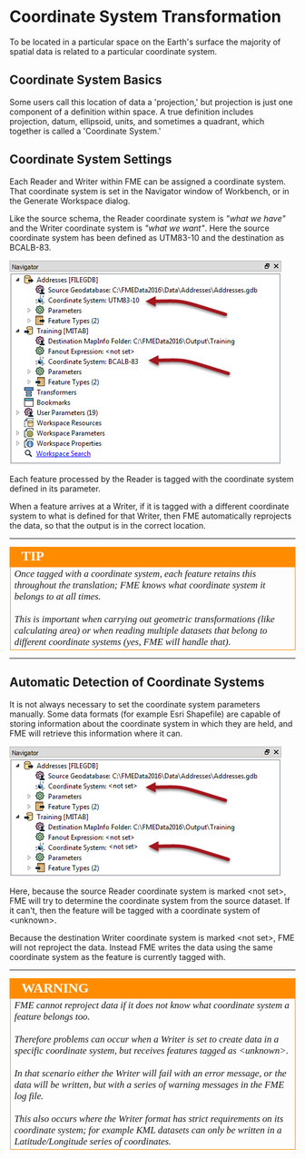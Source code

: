 # Coordinate System Transformation #
To be located in a particular space on the Earth's surface the majority of spatial data is related to a particular coordinate system.


## Coordinate System Basics ##
Some users call this location of data a 'projection,' but projection is just one component of a definition within space. A true definition includes projection, datum, ellipsoid, units, and sometimes a quadrant, which together is called a 'Coordinate System.'


## Coordinate System Settings ##

Each Reader and Writer within FME can be assigned a coordinate system. That coordinate system is set in the Navigator window of Workbench, or in the Generate Workspace dialog.

Like the source schema, the Reader coordinate system is *"what we have"* and the Writer coordinate system is *"what we want"*. Here the source coordinate system has been defined as UTM83-10 and the destination as BCALB-83.

![](./Images/Img2.34.CoordinateSystemParameters.png)

Each feature processed by the Reader is tagged with the coordinate system defined in its parameter.

When a feature arrives at a Writer, if it is tagged with a different coordinate system to what is defined for that Writer, then FME automatically reprojects the data, so that the output is in the correct location.

---

<!--Tip Section--> 

<table style="border-spacing: 0px">
<tr>
<td style="vertical-align:middle;background-color:darkorange;border: 2px solid darkorange">
<i class="fa fa-info-circle fa-lg fa-pull-left fa-fw" style="color:white;padding-right: 12px;vertical-align:text-top"></i>
<span style="color:white;font-size:x-large;font-weight: bold;font-family:serif">TIP</span>
</td>
</tr>

<tr>
<td style="border: 1px solid darkorange">
<span style="font-family:serif; font-style:italic; font-size:larger">
Once tagged with a coordinate system, each feature retains this throughout the translation; FME knows what coordinate system it belongs to at all times.
<br><br>This is important when carrying out geometric transformations (like calculating area) or when reading multiple datasets that belong to different coordinate systems (yes, FME will handle that).
</span>
</td>
</tr>
</table>

---

## Automatic Detection of Coordinate Systems ##
It is not always necessary to set the coordinate system parameters manually. Some data formats (for example Esri Shapefile) are capable of storing information about the coordinate system in which they are held, and FME will retrieve this information where it can.

![](./Images/Img2.35.CoordinateSystemParametersUnset.png)

Here, because the source Reader coordinate system is marked <not set\>, FME will try to determine the coordinate system from the source dataset. If it can't, then the feature will be tagged with a coordinate system of <unknown\>.

Because the destination Writer coordinate system is marked <not set\>, FME will not reproject the data. Instead FME writes the data using the same coordinate system as the feature is currently tagged with.

---

<!--Warning Section--> 

<table style="border-spacing: 0px">
<tr>
<td style="vertical-align:middle;background-color:darkorange;border: 2px solid darkorange">
<i class="fa fa-exclamation-triangle fa-lg fa-pull-left fa-fw" style="color:white;padding-right: 12px;vertical-align:text-top"></i>
<span style="color:white;font-size:x-large;font-weight: bold;font-family:serif">WARNING</span>
</td>
</tr>

<tr>
<td style="border: 1px solid darkorange">
<span style="font-family:serif; font-style:italic; font-size:larger">
FME cannot reproject data if it does not know what coordinate system a feature belongs too.
<br><br>Therefore problems can occur when a Writer is set to create data in a specific coordinate system, but receives features tagged as &lt;unknown&gt;.
<br><br>In that scenario either the Writer will fail with an error message, or the data will be written, but with a series of warning messages in the FME log file.
<br><br>This also occurs where the Writer format has strict requirements on its coordinate system; for example KML datasets can only be written in a Latitude/Longitude series of coordinates.
</span>
</td>
</tr>
</table>